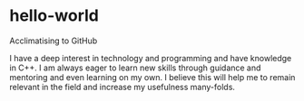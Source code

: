 # hello-world
Acclimatising to GitHub

I have a deep interest in technology and programming and have knowledge in C++. I am always eager to learn new skills through guidance and mentoring and even learning on my own. I believe this will help me to remain relevant in the field and increase my usefulness many-folds.
